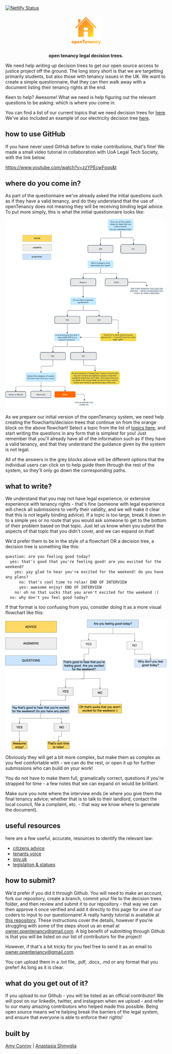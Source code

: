 [![Netlify Status](https://api.netlify.com/api/v1/badges/c398bad3-d323-4315-86c3-6bc79bbc5022/deploy-status)](https://app.netlify.com/sites/opentenancy/deploys)
<p align="center"><img src="OTlogo.png"width=20%></p>
  
<p align="center"><b>open tenancy legal decision trees.</p></b>

We need help writing up decision trees to get our open source access to justice project off the ground. The long story short is that we are targetting primarily students, but also those with tenancy issues in the UK. We want to create a simple questionnaire, that they can then walk away with a document listing their tenancy rights at the end.

Keen to help? Awesome! What we need is help figuring out the relevant questions to be asking: which is where you come in. 

You can find a list of our current topics that we need decision trees for [here](topics.md). We've also included an example of our electricity decision tree [here](/decisiontrees/electric.txt). 

## how to use GitHub
If you have never used GitHub before to make contributions, that's fine! We made a small video tutorial in collaboration with UoA Legal Tech Society, with the link below.

https://www.youtube.com/watch?v=zzYPEcwFoqs&t

## where do you come in? 
As part of the questionnaire we've already asked the initial questions such as if they have a valid tenancy, and do they understand that the use of openTenancy does not meaning they will be receiving binding legal advice. To put more simply, this is what the initial questionnaire looks like: 

<p align="center"><img src="first qs final.png"></p>

As we prepare our initial version of the openTenancy system, we need help creating the flowcharts/decision trees that continue on from the orange block on the above flowchart! Select a topic from the list of [topics here](topics.md), and start writing the questions in any form that is simplest for you! Just remember that you'll already have all of the information such as if they have a valid tenancy, and that they understand the guidance given by the system is not legal. 

All of the answers in the grey blocks above will be different options that the individual users can click on to help guide them through the rest of the system, so they'll only go down the corresponding paths.

## what to write? 
We understand that you may not have legal experience, or extensive experience with tenancy rights - that's fine (someone with legal experience will check all submissions to verify their validity, and we will make it clear that this is not legally binding advice). If a topic is too large, break it down in to a simple yes or no route that you would ask someone to get to the bottom of their problem based on that topic. Just let us know when you submit the aspects of that topic that you didn't cover, and we can expand on that! 

We'd prefer them to be in the style of a flowchart OR a decision tree, a decision tree is something like this: 

``` 
question: are you feeling good today? 
  yes: that's good that you're feeling good! are you excited for the weekend? 
    yes: yay glad to hear you're excited for the weekend! do you have any plans? 
      no: that's cool time to relax! END OF INTERVIEW
      yes: awesome enjoy! END OF INTERVIEW
    no: oh no that sucks that you aren't excited for the weekend :(
  no: why don't you feel good today? 
```

If that format is too confusing from you, consider doing it as a more visual flowchart like this: 

<p align="center"><img src="example.png"></p>

Obviously they will get a bit more complex, but make them as complex as you feel comfortable with - we can do the rest, or open it up for further submissions who can build on your work! 

You do not have to make them full, gramatically correct, questions if you're strapped for time - a few notes that we can expand on would be brilliant. 

Make sure you note where the interview ends (ie where you give them the final tenancy advice; whether that is to talk to their landlord, contact the local council, file a complaint, etc. - that way we know where to generate the document). 

## useful resources 

here are a few useful, accurate, resources to identify the relevant law: 
* [citizens advice](https://www.citizensadvice.org.uk/)
* [tenants voice](https://www.thetenantsvoice.co.uk/advice_from_us/tenants-rights/)
* [gov.uk](https://www.gov.uk/private-renting)
* [legislation & statues](https://www.legislation.gov.uk)

## how to submit? 

We'd prefer if you did it through Github. You will need to make an account, fork our repository, create a branch, commit your file to the decision trees folder, and then review and submit it to our repository - that way we can then approve it once verified and add it directly to this page for one of our coders to input to our questionnaire! A really handy tutorial is available at [this repository](https://github.com/firstcontributions/first-contributions). These instructions cover the details, however if you're struggling with some of the steps shoot us an email at owner.opentenancy@gmail.com. A big benefit of submitting through Github is that you will be listed on our list of contributors for the project!

However, if that's a bit tricky for you feel free to send it as an email to owner.opentenancy@gmail.com. 

You can upload them in a .txt file, .pdf, .docx, .md or any format that you prefer! As long as it is clear. 

## what do you get out of it? 

If you upload to our Github - you will be listed as an official contributor! We will post on our linkedIn, twitter, and instagram when we upload - and refer to our many amazing contributors who helped made this possible. Being open source means we're helping break the barriers of the legal system, and ensure that everyone is able to enforce their rights!

## built by
[Amy Conroy](https://github.com/amyconroy) | [Anastasia Shmyglia](https://github.com/a-shmyg)


